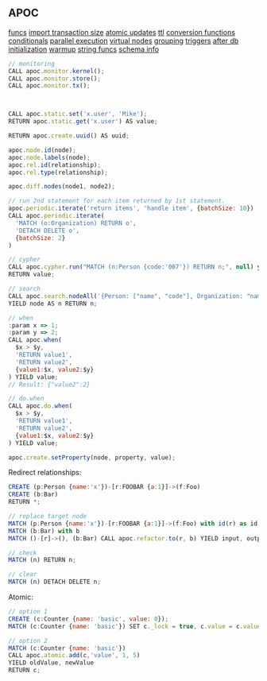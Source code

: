 APOC
-

[funcs](https://neo4j.com/labs/apoc/4.1/overview/)
[import transaction size](https://neo4j.com/labs/apoc/4.1/graph-updates/periodic-execution/)
[atomic updates](https://neo4j.com/labs/apoc/4.1/graph-updates/atomic-updates/)
[ttl](https://neo4j.com/labs/apoc/4.1/graph-updates/ttl/)
[conversion functions](https://neo4j.com/labs/apoc/4.1/data-structures/conversion-functions/)
[conditionals](https://neo4j.com/labs/apoc/4.1/cypher-execution/conditionals/)
[parallel execution](https://neo4j.com/labs/apoc/4.1/cypher-execution/parallel/)
[virtual nodes](https://neo4j.com/labs/apoc/4.1/virtual/virtual-nodes-rels/)
[grouping](https://neo4j.com/labs/apoc/4.1/virtual/graph-grouping/)
[triggers](https://neo4j.com/labs/apoc/4.1/background-operations/triggers/)
[after db initialization](https://neo4j.com/labs/apoc/4.1/operational/init-script/)
[warmup](https://neo4j.com/labs/apoc/4.1/operational/warmup/)
[string funcs](https://neo4j.com/labs/apoc/4.1/misc/text-functions/)
[schema info](https://neo4j.com/labs/apoc/4.1/indexes/schema-index-operations/)

````js
// monitoring
CALL apoc.monitor.kernel();
CALL apoc.monitor.store();
CALL apoc.monitor.tx();



CALL apoc.static.set('x.user', 'Mike');
RETURN apoc.static.get('x.user') AS value;

RETURN apoc.create.uuid() AS uuid;

apoc.node.id(node);
apoc.node.labels(node);
apoc.rel.id(relationship);
apoc.rel.type(relationship);

apoc.diff.nodes(node1, node2);

// run 2nd statement for each item returned by 1st statement.
apoc.periodic.iterate('return items', 'handle item', {batchSize: 10})
CALL apoc.periodic.iterate(
  'MATCH (o:Organization) RETURN o',
  'DETACH DELETE o',
  {batchSize: 2}
)

// cypher
CALL apoc.cypher.run("MATCH (n:Person {code:'007'}) RETURN n;", null) yield value
RETURN value;

// search
CALL apoc.search.nodeAll('{Person: ["name", "code"], Organization: "name"}', 'contains', '00')
YIELD node AS n RETURN n;

// when
:param x => 1;
:param y => 2;
CALL apoc.when(
  $x > $y,
  'RETURN value1',
  'RETURN value2',
  {value1:$x, value2:$y}
) YIELD value;
// Result: {"value2":2}

// do.when
CALL apoc.do.when(
  $x > $y,
  'RETURN value1',
  'RETURN value2',
  {value1:$x, value2:$y}
) YIELD value;

apoc.create.setProperty(node, property, value);
````

Redirect relationships:

````js
CREATE (p:Person {name:'x'})-[r:FOOBAR {a:1}]->(f:Foo)
CREATE (b:Bar)
RETURN *;

// replace target node
MATCH (p:Person {name:'x'})-[r:FOOBAR {a:1}]->(f:Foo) with id(r) as id
MATCH (b:Bar) with b
MATCH ()-[r]->(), (b:Bar) CALL apoc.refactor.to(r, b) YIELD input, output RETURN *;

// check
MATCH (n) RETURN n;

// clear
MATCH (n) DETACH DELETE n;
````

Atomic:

````js
// option 1
CREATE (c:Counter {name: 'basic', value: 0});
MATCH (c:Counter {name: 'basic'}) SET c._lock = true, c.value = c.value + 1 RETURN c;

// option 2
MATCH (c:Counter {name: 'basic'})
CALL apoc.atomic.add(c,'value', 1, 5)
YIELD oldValue, newValue
RETURN c;
````
